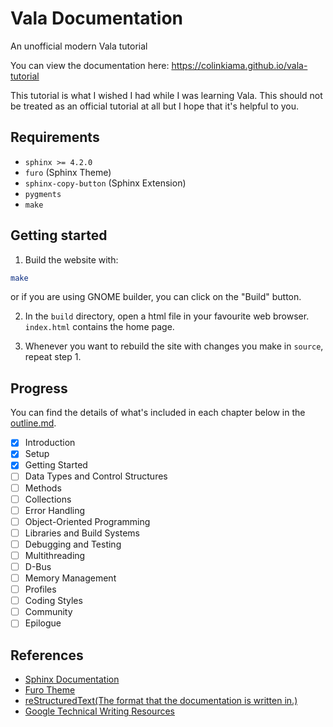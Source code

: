 
# Vala Documentation

An unofficial modern Vala tutorial

You can view the documentation here: https://colinkiama.github.io/vala-tutorial

This tutorial is what I wished I had while I was learning Vala.
This should not be treated as an official tutorial at all but I hope that it's helpful to you. 

## Requirements

- `sphinx >= 4.2.0`
- `furo` (Sphinx Theme)
- `sphinx-copy-button` (Sphinx Extension)
- `pygments`
- `make`

## Getting started

1. Build the website with:

```sh
make
```

or if you are using GNOME builder, you can click on the "Build" button.

2. In the `build` directory, open a html file in your favourite web browser. `index.html` contains the home page.

3. Whenever you want to rebuild the site with changes you make in `source`, repeat step 1.

## Progress

You can find the details of what's included in each chapter below in the [outline.md](./outline.md).

- [X] Introduction
- [X] Setup
- [X] Getting Started
- [ ] Data Types and Control Structures
- [ ] Methods
- [ ] Collections
- [ ] Error Handling
- [ ] Object-Oriented Programming
- [ ] Libraries and Build Systems
- [ ] Debugging and Testing
- [ ] Multithreading
- [ ] D-Bus
- [ ] Memory Management
- [ ] Profiles
- [ ] Coding Styles
- [ ] Community
- [ ] Epilogue

## References

- [Sphinx Documentation](https://www.sphinx-doc.org/en/master/contents.html)
- [Furo Theme](https://github.com/pradyunsg/furo)
- [reStructuredText(The format that the documentation is written in.)](https://www.writethedocs.org/guide/writing/reStructuredText/)
- [Google Technical Writing Resources](https://developers.google.com/tech-writing)
